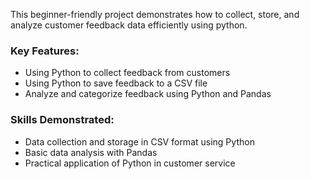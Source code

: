 This beginner-friendly project demonstrates how to collect, store, and analyze customer feedback data efficiently using python.

### Key Features:
- Using Python to collect feedback from customers
- Using Python to save feedback to a CSV file
- Analyze and categorize feedback using Python and Pandas

### Skills Demonstrated:
- Data collection and storage in CSV format using Python
- Basic data analysis with Pandas
- Practical application of Python in customer service
